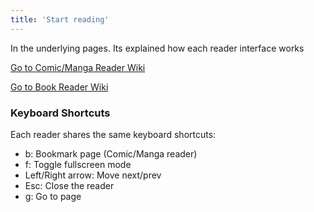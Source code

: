 ```yaml
---
title: 'Start reading'
---
```


In the underlying pages. Its explained how each reader interface works

[Go to Comic/Manga Reader Wiki](./comic-manga-reader)

[Go to Book Reader Wiki](./book-reader)

### Keyboard Shortcuts
Each reader shares the same keyboard shortcuts:
* b: Bookmark page (Comic/Manga reader)
* f: Toggle fullscreen mode
* Left/Right arrow: Move next/prev
* Esc: Close the reader
* g: Go to page
